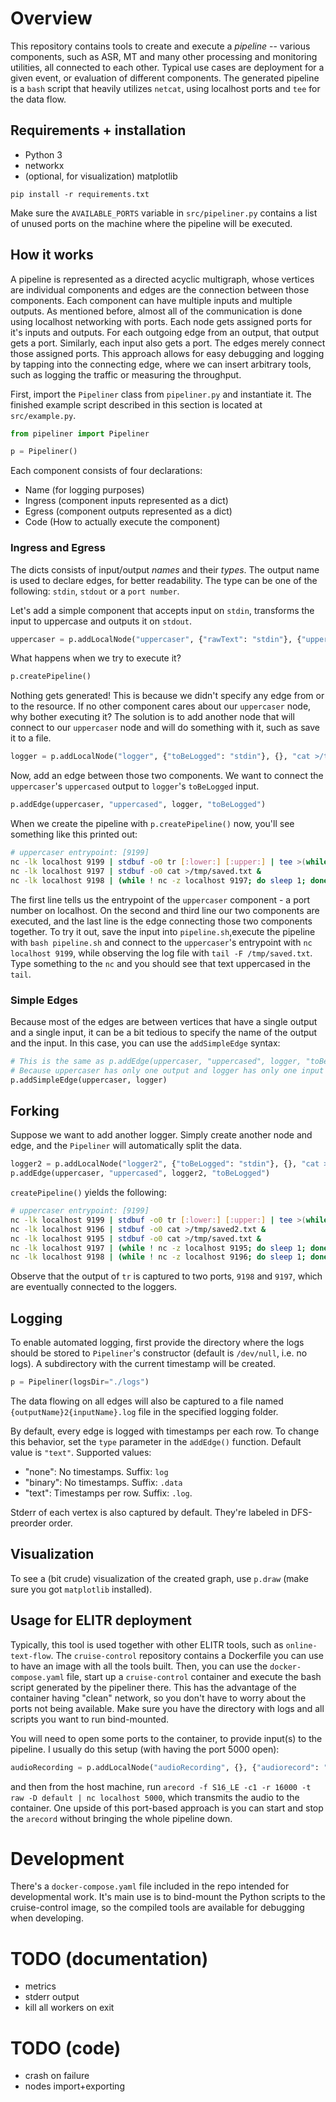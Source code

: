 # Overview
This repository contains tools to create and execute a *pipeline* -- various components, such as ASR, MT and many other processing and monitoring utilities, all connected to each other. Typical use cases are deployment for a given event, or evaluation of different components. The generated pipeline is a `bash` script that heavily utilizes `netcat`, using localhost ports and `tee` for the data flow.

## Requirements + installation
- Python 3
- networkx 
- (optional, for visualization) matplotlib

`pip install -r requirements.txt`

Make sure the `AVAILABLE_PORTS` variable in `src/pipeliner.py` contains a list of unused ports on the machine where the pipeline will be executed.

## How it works
A pipeline is represented as a directed acyclic multigraph, whose vertices are individual components and edges are the connection between those components. Each component can have multiple inputs and multiple outputs. As mentioned before, almost all of the communication is done using localhost networking with ports. Each node gets assigned ports for it's inputs and outputs. For each outgoing edge from an output, that output gets a port. Similarly, each input also gets a port. The edges merely connect those assigned ports. This approach allows for easy debugging and logging by tapping into the connecting edge, where we can insert arbitrary tools, such as logging the traffic or measuring the throughput. 

First, import the `Pipeliner` class from `pipeliner.py` and instantiate it. The finished example script described in this section is located at `src/example.py`.

```python
from pipeliner import Pipeliner

p = Pipeliner()
```

Each component consists of four declarations:
 - Name (for logging purposes)
 - Ingress (component inputs represented as a dict)
 - Egress (component outputs represented as a dict)
 - Code (How to actually execute the component) 

### Ingress and Egress

The dicts consists of input/output *names* and their *types*. The output name is used to declare edges, for better readability. The type can be one of the following: `stdin`, `stdout` or a `port number`.

Let's add a simple component that accepts input on `stdin`, transforms the input to uppercase and outputs it on `stdout`.

```python
uppercaser = p.addLocalNode("uppercaser", {"rawText": "stdin"}, {"uppercased": "stdout", "tr [:lower:] [:upper:]"})
```

What happens when we try to execute it?

```python
p.createPipeline()
```

Nothing gets generated! This is because we didn't specify any edge from or to the resource. If no other component cares about our `uppercaser` node, why bother executing it? The solution is to add another node that will connect to our `uppercaser` node and will do something with it, such as save it to a file.

```python
logger = p.addLocalNode("logger", {"toBeLogged": "stdin"}, {}, "cat >/tmp/saved.txt")
```

Now, add an edge between those two components. We want to connect the `uppercaser`'s `uppercased` output to `logger`'s `toBeLogged` input.

```python
p.addEdge(uppercaser, "uppercased", logger, "toBeLogged")
```

When we create the pipeline with `p.createPipeline()` now, you'll see something like this printed out:

```bash
# uppercaser entrypoint: [9199]
nc -lk localhost 9199 | stdbuf -o0 tr [:lower:] [:upper:] | tee >(while ! nc -z localhost 9198; do sleep 1; done; nc localhost 9198) 1>/dev/null &
nc -lk localhost 9197 | stdbuf -o0 cat >/tmp/saved.txt &
nc -lk localhost 9198 | (while ! nc -z localhost 9197; do sleep 1; done; nc localhost 9197)
```

The first line tells us the entrypoint of the `uppercaser` component - a port number on localhost. On the second and third line our two components are executed, and the last line is the edge connecting those two components together. To try it out, save the input into `pipeline.sh`,execute the pipeline with `bash pipeline.sh` and connect to the `uppercaser`'s entrypoint with `nc localhost 9199`, while observing the log file with `tail -F /tmp/saved.txt`. Type something to the `nc` and you should see that text uppercased in the `tail`.

### Simple Edges
Because most of the edges are between vertices that have a single output and a single input, it can be a bit tedious to specify the name of the output and the input. In this case, you can use the `addSimpleEdge` syntax:
```python
# This is the same as p.addEdge(uppercaser, "uppercased", logger, "toBeLogged")
# Because uppercaser has only one output and logger has only one input
p.addSimpleEdge(uppercaser, logger)
```

## Forking

Suppose we want to add another logger. Simply create another node and edge, and the `Pipeliner` will automatically split the data.

```python
logger2 = p.addLocalNode("logger2", {"toBeLogged": "stdin"}, {}, "cat >/tmp/saved2.txt")
p.addEdge(uppercaser, "uppercased", logger2, "toBeLogged")
```

`createPipeline()` yields the following: 

```bash
# uppercaser entrypoint: [9199]
nc -lk localhost 9199 | stdbuf -o0 tr [:lower:] [:upper:] | tee >(while ! nc -z localhost 9198; do sleep 1; done; nc localhost 9198) >(while ! nc -z localhost 9197; do sleep 1; done; nc localhost 9197) 1>/dev/null &
nc -lk localhost 9196 | stdbuf -o0 cat >/tmp/saved2.txt &
nc -lk localhost 9195 | stdbuf -o0 cat >/tmp/saved.txt &
nc -lk localhost 9197 | (while ! nc -z localhost 9195; do sleep 1; done; nc localhost 9195) &
nc -lk localhost 9198 | (while ! nc -z localhost 9196; do sleep 1; done; nc localhost 9196)
```
Observe that the output of `tr` is captured to two ports, `9198` and `9197`, which are eventually connected to the loggers.


## Logging
To enable automated logging, first provide the directory where the logs should be stored to `Pipeliner`'s constructor (default is `/dev/null`, i.e. no logs). A subdirectory with the current timestamp will be created.

```python
p = Pipeliner(logsDir="./logs")
```

 The data flowing on all edges will also be captured to a file named `{outputName}2{inputName}.log` file in the specified logging folder.

By default, every edge is logged with timestamps per each row. To change this behavior, set the `type` parameter in the `addEdge()` function. Default value is `"text"`. Supported values:
- "none": No timestamps. Suffix: `log`
- "binary": No timestamps. Suffix: `.data`
- "text": Timestamps per row. Suffix: `.log`.

Stderr of each vertex is also captured by default. They're labeled in DFS-preorder order.

## Visualization
To see a (bit crude) visualization of the created graph, use `p.draw` (make sure you got `matplotlib` installed).

## Usage for ELITR deployment
Typically, this tool is used together with other ELITR tools, such as `online-text-flow`. The `cruise-control` repository contains a Dockerfile you can use to have an image with all the tools built. Then, you can use the `docker-compose.yaml` file, start up a `cruise-control` container and execute the bash script generated by the pipeliner there. This has the advantage of the container having "clean" network, so you don't have to worry about the ports not being available. Make sure you have the directory with logs and all scripts you want to run bind-mounted.

You will need to open some ports to the container, to provide input(s) to the pipeline. I usually do this setup (with having the port 5000 open):
```python
audioRecording = p.addLocalNode("audioRecording", {}, {"audiorecord": "stdout"}, "nc -lk 5000")
```
and then from the host machine, run `arecord -f S16_LE -c1 -r 16000 -t raw -D default | nc localhost 5000`, which transmits the audio to the container. One upside of this port-based approach is you can start and stop the `arecord` without bringing the whole pipeline down. 

# Development
There's a `docker-compose.yaml` file included in the repo intended for developmental work. It's main use is to bind-mount the Python scripts to the cruise-control image, so the compiled tools are available for debugging when developing.

# TODO (documentation)
- metrics
- stderr output
- kill all workers on exit

# TODO (code)
- crash on failure
- nodes import+exporting
